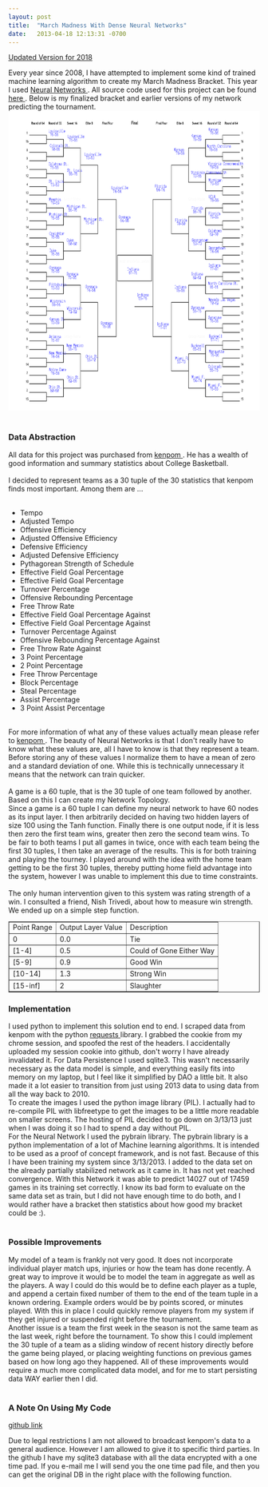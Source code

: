 ```yaml
---
layout: post
title:  "March Madness With Dense Neural Networks"
date:   2013-04-18 12:13:31 -0700
---
```

[Updated Version for 2018](http://karlleswing.com/2018/03/12/MarchMadness-2018.html)


Every year since 2008, I have attempted to implement some kind of trained machine learning algorithm to create my March Madness Bracket.
This year I used <a href="http://en.wikipedia.org/wiki/Neural_network"> Neural Networks </a>.
All source code used for this project can be found <a href="https://github.com/lilleswing/March-Madness"> here </a>.
Below is my finalized bracket and earlier versions of my network predicting the tournament.
<img class="aligntop" src="/assets/march-madness-2013/Monday.png" width="1000" height="600" alt="" />
<br><br>
<h3>Data Abstraction</h3>
All data for this project was purchased from <a href="http://kenpom.com"> kenpom </a>.
He has a wealth of good information and summary statistics about College Basketball.
<br><br>
I decided to represent teams as a 30 tuple of the 30 statistics that kenpom finds most important.  Among them are ...
<br>
<br>
<ul>
<li>Tempo</li>
<li>Adjusted Tempo</li>
<li>Offensive Efficiency</li>
<li>Adjusted Offensive Efficiency</li>
<li>Defensive Efficiency</li>
<li>Adjusted Defensive Efficiency</li>
<li>Pythagorean Strength of Schedule</li>
<li>Effective Field Goal Percentage</li>
<li>Effective Field Goal Percentage</li>
<li>Turnover Percentage</li>
<li>Offensive Rebounding Percentage</li>
<li>Free Throw Rate</li>
<li>Effective Field Goal Percentage Against</li>
<li>Effective Field Goal Percentage Against</li>
<li>Turnover Percentage Against</li>
<li>Offensive Rebounding Percentage Against</li>
<li>Free Throw Rate Against</li>
<li>3 Point Percentage</li>
<li>2 Point Percentage</li>
<li>Free Throw Percentage</li>
<li>Block Percentage</li>
<li>Steal Percentage</li>
<li>Assist Percentage</li>
<li>3 Point Assist Percentage</li>
</ul>
<br>
For more information of what any of these values actually mean please refer to <a href="http://kenpom.com"> kenpom </a>.
The beauty of Neural Networks is that I don't really have to know what these values are, all I have to know is that they represent a team.
Before storing any of these values I normalize them to have a mean of zero and a standard deviation of one.
While this is technically unnecessary it means that the network can train quicker.
<br><br>
A game is a 60 tuple, that is the 30 tuple of one team followed by another.  Based on this I can create my Network Topology.
<br>
Since a game is a 60 tuple I can define my neural network to have 60 nodes as its input layer.
I then arbitrarily decided on having two hidden layers of size 100 using the Tanh function.
Finally there is one output node, if it is less then zero the first team wins, greater then zero the second team wins.
To be fair to both teams I put all games in twice, once with each team being the first 30 tuples, I then take an average of the results.
This is for both training and playing the tourney.
I played around with the idea with the home team getting to be the first 30 tuples, thereby putting home field advantage into the system,
however I was unable to implement this due to time constraints. <br> <br>
The only human intervention given to this system was rating strength of a win.  I consulted a friend, Nish Trivedi, about how to measure win strength.
We ended up on a simple step function.
<table border="1">
<tr>
<td>Point Range</td>
<td>Output Layer Value</td>
<td>Description</td>
</tr>
<tr>
<td>0</td>
<td>0.0</td>
<td>Tie</td>
</tr>
<tr>
<td>[1-4]</td>
<td>0.5</td>
<td>Could of Gone Either Way</td>
</tr>
<tr>
<td>[5-9]</td>
<td>0.9</td>
<td>Good Win</td>
</tr>

<tr>
<td>[10-14]</td>
<td>1.3</td>
<td>Strong Win</td>
</tr>

<tr>
<td>[15-inf]</td>
<td>2</td>
<td>Slaughter</td>
</tr>
</table>

<h3>Implementation</h3>
I used python to implement this solution end to end.
I scraped data from kenpom with the python <a href="http://docs.python-requests.org/en/latest/"> requests </a> library.
I grabbed the cookie from my chrome session, and spoofed the rest of the headers.  
I accidentally uploaded my session cookie into github, don't worry I have already invalidated it.
For Data Persistence I used sqlite3.
This wasn't necessarily necessary as the data model is simple, and everything easily fits into memory on my laptop,
but I feel like it simplified by DAO a little bit.  It also made it a lot easier to transition from just using 2013 data to using data
from all the way back to 2010. <br>
To create the images I used the python image library (PIL).
I actually had to re-compile PIL with libfreetype to get the images to be a little more readable on smaller screens.
The hosting of PIL decided to go down on 3/13/13 just when I was doing it so I had to spend a day without PIL.<br>
For the Neural Network I used the pybrain library.  The pybrain library is a python implementation of a lot of Machine learning
algorithms.  It is intended to be used as a proof of concept framework, and is not fast.
Because of this I have been training my system since 3/13/2013.
I added to the data set on the already partially stabilized network as it came in.
It has not yet reached convergence.
With this Network it was able to predict 14027 out of 17459 games in its training set correctly.
I know its bad form to evaluate on the same
data set as train, but I did not have enough time to do both, and I would rather have a bracket then statistics about how good my bracket
could be :).
<br><br>
<h3>Possible Improvements</h3>
My model of a team is frankly not very good.  It does not incorporate individual player match ups, injuries or how the team has done recently.
A great way to improve it would be to model the team in aggregate as well as the players.
A way I could do this would be to define each player as a tuple, and append a certain fixed number of them to the end of the team tuple in a 
known ordering.
Example orders would be by points scored, or minutes played.
With this in place I could quickly remove players from my system if they get injured or suspended right before the tournament. <br>
Another issue is a team the first week in the season is not the same team as the last week, right before the tournament.
To show this I could implement the 30 tuple of a team as a sliding window of recent
history directly before the game being played, or placing weighting functions on previous games based on how long ago they happened.
All of these improvements would require a much more complicated data model, and for me to start persisting data WAY earlier then I did.
<br><br>
<h3>A Note On Using My Code</h3>
<a href="https://github.com/lilleswing/March-Madness">github link</a><br>

Due to legal restrictions I am not allowed to broadcast kenpom's data to a general audience.
However I am allowed to give it to specific third parties.
In the github I have my sqlite3 database with all the data encrypted with a one time pad.
If you e-mail me I will send you the one time pad file, and then you can get the original DB in the right place with the following function.
